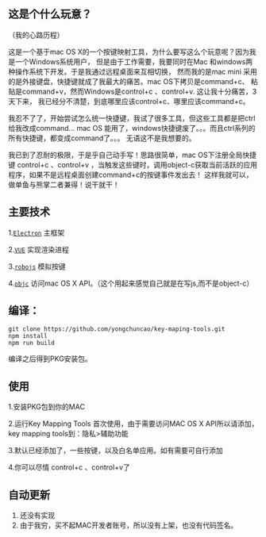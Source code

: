 ## 这是个什么玩意？
（我的心路历程）

这是一个基于mac OS X的一个按键映射工具，为什么要写这么个玩意呢？因为我是一个Windows系统用户，
但是由于工作需要，我要同时在Mac 和windows两种操作系统下开发。于是我通过远程桌面来互相切换，
然而我的是mac mini 采用的是外接键盘，快捷键就成了我最大的痛苦。mac OS下拷贝是command+c、
粘贴是command+v，然而Windows是control+c 、control+v. 这让我十分痛苦，3天下来，
我已经分不清楚，到底哪里应该control+c、哪里应该command+c。
     
我忍不了了，开始尝试怎么统一快捷键，我试了很多工具，但这些工具都是把ctrl给我改成command...
mac OS 能用了，windows快捷键废了。。。而且ctrl系列的所有快捷键，都变成command了。。。
无语这不是我想要的。

我已到了忍耐的极限，于是乎自己动手写！思路很简单，mac OS下注册全局快捷键 control+c 、control+v
，当触发这些键时，调用object-c获取当前活跃的应用程序，如果不是远程桌面创建command+c的按键事件发出去！
这样我就可以，做单鱼与熊掌二者兼得！说干就干！

## 主要技术
1.[`Electron`](https://github.com/electron/electron) 主框架
   
2.[`VUE`](https://github.com/vuejs/vue) 实现渲染进程
  
3.[`robojs`](https://github.com/octalmage/robotjs) 模拟按键
  
4.[`objc`](https://github.com/lukaskollmer/objc) 访问mac OS X API。（这个用起来感觉自己就是在写js,而不是object-c）
  
## 编译：
    git clone https://github.com/yongchuncao/key-maping-tools.git
    npm install
    npm run build
    
 编译之后得到PKG安装包。
 
 ## 使用
 
 1.安装PKG包到你的MAC
 
 2.运行Key Mapping Tools 首次使用，由于需要访问MAC OS X API所以请添加，key mapping tools到：隐私>辅助功能
 
 3.默认已经添加了，一些按键，以及白名单应用。如有需要可自行添加
 
 4.你可以尽情 control+c 、control+v了
 
## 自动更新
1. 还没有实现
2. 由于我穷，买不起MAC开发者账号，所以没有上架，也没有代码签名。

